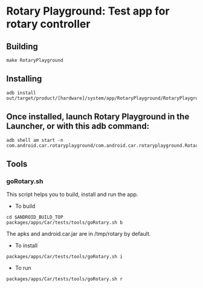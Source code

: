 # Rotary Playground: Test app for rotary controller

## Building
```
make RotaryPlayground
```

## Installing
```
adb install out/target/product/[hardware]/system/app/RotaryPlayground/RotaryPlayground.apk
```

## Once installed, launch Rotary Playground in the Launcher, or with this adb command:
```
adb shell am start -n com.android.car.rotaryplayground/com.android.car.rotaryplayground.RotaryActivity
```

## Tools

### goRotary.sh
This script helps you to build, install and run the app.

* To build
```
cd $ANDROID_BUILD_TOP
packages/apps/Car/tests/tools/goRotary.sh b
```
The apks and android.car.jar are in /tmp/rotary by default.

* To install
```
packages/apps/Car/tests/tools/goRotary.sh i
```

* To run
```
packages/apps/Car/tests/tools/goRotary.sh r
```
